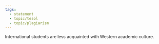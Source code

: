 ```yaml
---
tags:
  - statement
  - topic/tesol
  - topic/plagiarism
---
```

International students are less acquainted with Western academic culture.